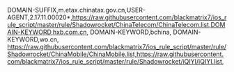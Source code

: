 DOMAIN-SUFFIX,m.etax.chinatax.gov.cn,USER-AGENT,2.17.11.00020*,https://raw.githubusercontent.com/blackmatrix7/ios_rule_script/master/rule/Shadowrocket/ChinaTelecom/ChinaTelecom.list,DOMAIN-KEYWORD,hxb.com.cn,
DOMAIN-KEYWORD,bchina,
DOMAIN-KEYWORD,wo.cn,
https://raw.githubusercontent.com/blackmatrix7/ios_rule_script/master/rule/Shadowrocket/ChinaMobile/ChinaMobile.list,https://raw.githubusercontent.com/blackmatrix7/ios_rule_script/master/rule/Shadowrocket/iQIYI/iQIYI.list,

